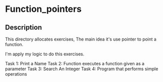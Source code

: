 # Function_pointers

## Description

This directory allocates exercises,
The main idea it's use pointer to point a function.


I'm apply my logic to do this exercises.

Task 1: Print a Name
Task 2: Function executes a function given as a parameter
Task 3: Search An Integer
Task 4: Program that performs simple operations